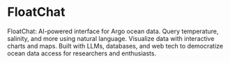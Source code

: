 # FloatChat
FloatChat: AI-powered interface for Argo ocean data. Query temperature, salinity, and more using natural language. Visualize data with interactive charts and maps. Built with LLMs, databases, and web tech to democratize ocean data access for researchers and enthusiasts.
